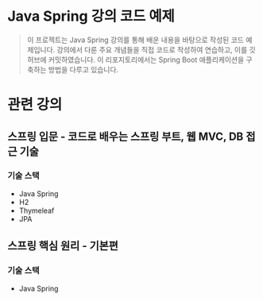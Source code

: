 # Java Spring 강의 코드 예제
> 이 프로젝트는 Java Spring 강의를 통해 배운 내용을 바탕으로 작성된 코드 예제입니다.
강의에서 다룬 주요 개념들을 직접 코드로 작성하여 연습하고, 이를 깃허브에 커밋하였습니다.
이 리포지토리에서는 Spring Boot 애플리케이션을 구축하는 방법을 다루고 있습니다.

# 관련 강의

## **스프링 입문 - 코드로 배우는 스프링 부트, 웹 MVC, DB 접근 기술**

### 기술 스택
- Java Spring
- H2
- Thymeleaf
- JPA

## **스프링 핵심 원리 - 기본편**

### 기술 스택
- Java Spring